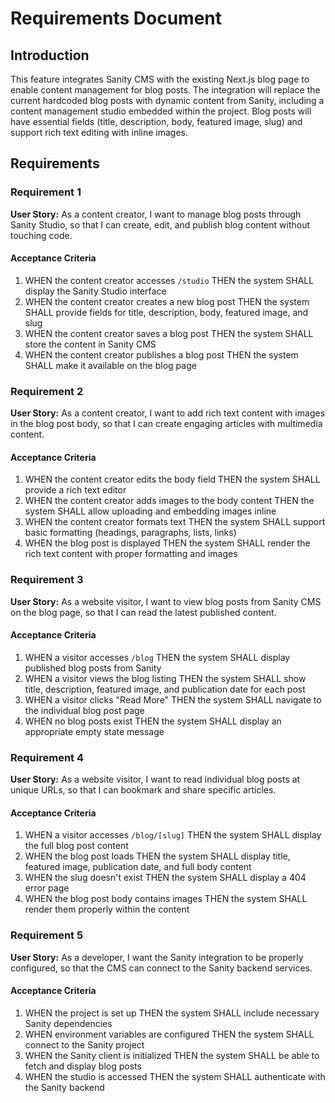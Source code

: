 # Requirements Document

## Introduction

This feature integrates Sanity CMS with the existing Next.js blog page to enable content management for blog posts. The integration will replace the current hardcoded blog posts with dynamic content from Sanity, including a content management studio embedded within the project. Blog posts will have essential fields (title, description, body, featured image, slug) and support rich text editing with inline images.

## Requirements

### Requirement 1

**User Story:** As a content creator, I want to manage blog posts through Sanity Studio, so that I can create, edit, and publish blog content without touching code.

#### Acceptance Criteria

1. WHEN the content creator accesses `/studio` THEN the system SHALL display the Sanity Studio interface
2. WHEN the content creator creates a new blog post THEN the system SHALL provide fields for title, description, body, featured image, and slug
3. WHEN the content creator saves a blog post THEN the system SHALL store the content in Sanity CMS
4. WHEN the content creator publishes a blog post THEN the system SHALL make it available on the blog page

### Requirement 2

**User Story:** As a content creator, I want to add rich text content with images in the blog post body, so that I can create engaging articles with multimedia content.

#### Acceptance Criteria

1. WHEN the content creator edits the body field THEN the system SHALL provide a rich text editor
2. WHEN the content creator adds images to the body content THEN the system SHALL allow uploading and embedding images inline
3. WHEN the content creator formats text THEN the system SHALL support basic formatting (headings, paragraphs, lists, links)
4. WHEN the blog post is displayed THEN the system SHALL render the rich text content with proper formatting and images

### Requirement 3

**User Story:** As a website visitor, I want to view blog posts from Sanity CMS on the blog page, so that I can read the latest published content.

#### Acceptance Criteria

1. WHEN a visitor accesses `/blog` THEN the system SHALL display published blog posts from Sanity
2. WHEN a visitor views the blog listing THEN the system SHALL show title, description, featured image, and publication date for each post
3. WHEN a visitor clicks "Read More" THEN the system SHALL navigate to the individual blog post page
4. WHEN no blog posts exist THEN the system SHALL display an appropriate empty state message

### Requirement 4

**User Story:** As a website visitor, I want to read individual blog posts at unique URLs, so that I can bookmark and share specific articles.

#### Acceptance Criteria

1. WHEN a visitor accesses `/blog/[slug]` THEN the system SHALL display the full blog post content
2. WHEN the blog post loads THEN the system SHALL display title, featured image, publication date, and full body content
3. WHEN the slug doesn't exist THEN the system SHALL display a 404 error page
4. WHEN the blog post body contains images THEN the system SHALL render them properly within the content

### Requirement 5

**User Story:** As a developer, I want the Sanity integration to be properly configured, so that the CMS can connect to the Sanity backend services.

#### Acceptance Criteria

1. WHEN the project is set up THEN the system SHALL include necessary Sanity dependencies
2. WHEN environment variables are configured THEN the system SHALL connect to the Sanity project
3. WHEN the Sanity client is initialized THEN the system SHALL be able to fetch and display blog posts
4. WHEN the studio is accessed THEN the system SHALL authenticate with the Sanity backend